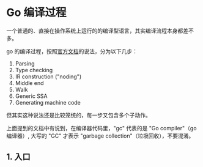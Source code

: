 # Go 编译过程

一个普通的、直接在操作系统上运行的的编译型语言，其实编译流程本身都差不多。

go 的编译过程，按照[官方文档](https://sourcegraph.com/github.com/golang/go/-/blob/src/cmd/compile/README.md)的说法，分为以下几步：

1. Parsing
2. Type checking
3. IR construction ("noding")
4. Middle end
5. Walk
6. Generic SSA
7. Generating machine code

但其实这种说法还是比较笼统的，每一步又包含多个子动作。

上面提到的文档中有说到，在编译器代码里，"gc" 代表的是 "Go compiler"（go 编译器）, 大写的 "GC" 才表示 "garbage collection"（垃圾回收），不要混淆。

## 1. 入口
